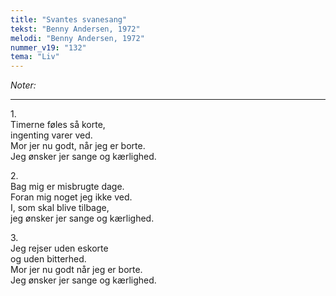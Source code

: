 ```yaml
---
title: "Svantes svanesang"
tekst: "Benny Andersen, 1972"
melodi: "Benny Andersen, 1972"
nummer_v19: "132"
tema: "Liv"
---
```

*Noter:*

***

1\.\
Timerne føles så korte,\
ingenting varer ved.\
Mor jer nu godt, når jeg er borte.\
Jeg ønsker jer sange og kærlighed.

2\.\
Bag mig er misbrugte dage.\
Foran mig noget jeg ikke ved.\
I, som skal blive tilbage,\
jeg ønsker jer sange og kærlighed.

3\.\
Jeg rejser uden eskorte\
og uden bitterhed.\
Mor jer nu godt når jeg er borte.\
Jeg ønsker jer sange og kærlighed.